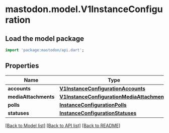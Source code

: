 # mastodon.model.V1InstanceConfiguration

## Load the model package
```dart
import 'package:mastodon/api.dart';
```

## Properties
Name | Type | Description | Notes
------------ | ------------- | ------------- | -------------
**accounts** | [**V1InstanceConfigurationAccounts**](V1InstanceConfigurationAccounts.md) |  | 
**mediaAttachments** | [**V1InstanceConfigurationMediaAttachments**](V1InstanceConfigurationMediaAttachments.md) |  | 
**polls** | [**InstanceConfigurationPolls**](InstanceConfigurationPolls.md) |  | 
**statuses** | [**InstanceConfigurationStatuses**](InstanceConfigurationStatuses.md) |  | 

[[Back to Model list]](../README.md#documentation-for-models) [[Back to API list]](../README.md#documentation-for-api-endpoints) [[Back to README]](../README.md)


